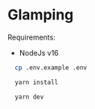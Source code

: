 # Glamping

Requirements:
 - NodeJs v16

```bash
  cp .env.example .env
```
```bash
  yarn install
```
```bash
  yarn dev
```

